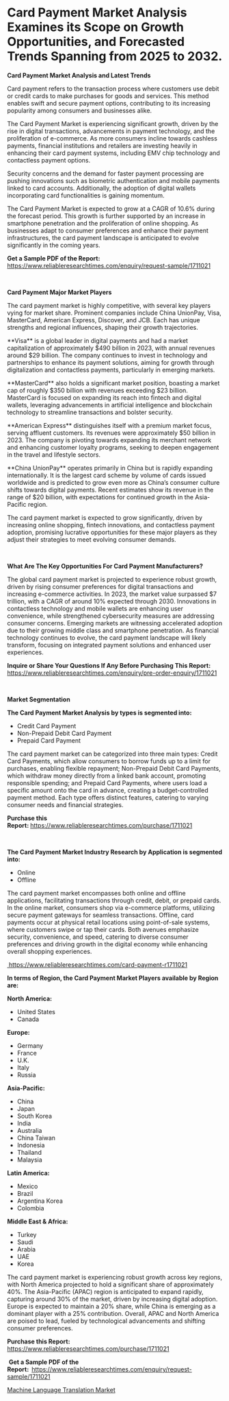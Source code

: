 <p><h1>Card Payment Market Analysis Examines its Scope on Growth Opportunities, and Forecasted Trends Spanning from 2025 to 2032.</h1></p><p><strong>Card Payment Market Analysis and Latest Trends</strong></p>
<p><p>Card payment refers to the transaction process where customers use debit or credit cards to make purchases for goods and services. This method enables swift and secure payment options, contributing to its increasing popularity among consumers and businesses alike.</p><p>The Card Payment Market is experiencing significant growth, driven by the rise in digital transactions, advancements in payment technology, and the proliferation of e-commerce. As more consumers incline towards cashless payments, financial institutions and retailers are investing heavily in enhancing their card payment systems, including EMV chip technology and contactless payment options. </p><p>Security concerns and the demand for faster payment processing are pushing innovations such as biometric authentication and mobile payments linked to card accounts. Additionally, the adoption of digital wallets incorporating card functionalities is gaining momentum.</p><p>The Card Payment Market is expected to grow at a CAGR of 10.6% during the forecast period. This growth is further supported by an increase in smartphone penetration and the proliferation of online shopping. As businesses adapt to consumer preferences and enhance their payment infrastructures, the card payment landscape is anticipated to evolve significantly in the coming years.</p></p>
<p><strong>Get a Sample PDF of the Report:&nbsp;</strong> <a href="https://www.reliableresearchtimes.com/enquiry/request-sample/1711021?utm_campaign=2454&utm_medium=2&utm_source=Github&utm_content=ia&utm_term=09032025&utm_id=card-payment">https://www.reliableresearchtimes.com/enquiry/request-sample/1711021</a></p>
<p>&nbsp;</p>
<p><strong>Card Payment Major Market Players</strong></p>
<p><p>The card payment market is highly competitive, with several key players vying for market share. Prominent companies include China UnionPay, Visa, MasterCard, American Express, Discover, and JCB. Each has unique strengths and regional influences, shaping their growth trajectories.</p><p>**Visa** is a global leader in digital payments and had a market capitalization of approximately $490 billion in 2023, with annual revenues around $29 billion. The company continues to invest in technology and partnerships to enhance its payment solutions, aiming for growth through digitalization and contactless payments, particularly in emerging markets.</p><p>**MasterCard** also holds a significant market position, boasting a market cap of roughly $350 billion with revenues exceeding $23 billion. MasterCard is focused on expanding its reach into fintech and digital wallets, leveraging advancements in artificial intelligence and blockchain technology to streamline transactions and bolster security.</p><p>**American Express** distinguishes itself with a premium market focus, serving affluent customers. Its revenues were approximately $50 billion in 2023. The company is pivoting towards expanding its merchant network and enhancing customer loyalty programs, seeking to deepen engagement in the travel and lifestyle sectors.</p><p>**China UnionPay** operates primarily in China but is rapidly expanding internationally. It is the largest card scheme by volume of cards issued worldwide and is predicted to grow even more as China’s consumer culture shifts towards digital payments. Recent estimates show its revenue in the range of $20 billion, with expectations for continued growth in the Asia-Pacific region.</p><p>The card payment market is expected to grow significantly, driven by increasing online shopping, fintech innovations, and contactless payment adoption, promising lucrative opportunities for these major players as they adjust their strategies to meet evolving consumer demands.</p></p>
<p>&nbsp;</p>
<p><strong>What Are The Key Opportunities For Card Payment Manufacturers?</strong></p>
<p><p>The global card payment market is projected to experience robust growth, driven by rising consumer preferences for digital transactions and increasing e-commerce activities. In 2023, the market value surpassed $7 trillion, with a CAGR of around 10% expected through 2030. Innovations in contactless technology and mobile wallets are enhancing user convenience, while strengthened cybersecurity measures are addressing consumer concerns. Emerging markets are witnessing accelerated adoption due to their growing middle class and smartphone penetration. As financial technology continues to evolve, the card payment landscape will likely transform, focusing on integrated payment solutions and enhanced user experiences.</p></p>
<p><strong>Inquire or Share Your Questions If Any Before Purchasing This Report:</strong> <a href="https://www.reliableresearchtimes.com/enquiry/pre-order-enquiry/1711021?utm_campaign=2454&utm_medium=2&utm_source=Github&utm_content=ia&utm_term=09032025&utm_id=card-payment">https://www.reliableresearchtimes.com/enquiry/pre-order-enquiry/1711021</a></p>
<p>&nbsp;</p>
<p><strong>Market Segmentation</strong></p>
<p><strong>The Card Payment Market Analysis by types is segmented into:</strong></p>
<p><ul><li>Credit Card Payment</li><li>Non-Prepaid Debit Card Payment</li><li>Prepaid Card Payment</li></ul></p>
<p><p>The card payment market can be categorized into three main types: Credit Card Payments, which allow consumers to borrow funds up to a limit for purchases, enabling flexible repayment; Non-Prepaid Debit Card Payments, which withdraw money directly from a linked bank account, promoting responsible spending; and Prepaid Card Payments, where users load a specific amount onto the card in advance, creating a budget-controlled payment method. Each type offers distinct features, catering to varying consumer needs and financial strategies.</p></p>
<p><strong>Purchase this Report:&nbsp;</strong><a href="https://www.reliableresearchtimes.com/purchase/1711021?utm_campaign=2454&utm_medium=2&utm_source=Github&utm_content=ia&utm_term=09032025&utm_id=card-payment">https://www.reliableresearchtimes.com/purchase/1711021</a></p>
<p>&nbsp;</p>
<p><strong>The Card Payment Market Industry Research by Application is segmented into:</strong></p>
<p><ul><li>Online</li><li>Offline</li></ul></p>
<p><p>The card payment market encompasses both online and offline applications, facilitating transactions through credit, debit, or prepaid cards. In the online market, consumers shop via e-commerce platforms, utilizing secure payment gateways for seamless transactions. Offline, card payments occur at physical retail locations using point-of-sale systems, where customers swipe or tap their cards. Both avenues emphasize security, convenience, and speed, catering to diverse consumer preferences and driving growth in the digital economy while enhancing overall shopping experiences.</p></p>
<p><a href="https://www.reliableresearchtimes.com/card-payment-r1711021?utm_campaign=2454&utm_medium=2&utm_source=Github&utm_content=ia&utm_term=09032025&utm_id=card-payment">&nbsp;https://www.reliableresearchtimes.com/card-payment-r1711021</a></p>
<p><strong>In terms of Region, the Card Payment Market Players available by Region are:</strong></p>
<p>
    <p> <strong> North America: </strong>
        <ul>
            <li>United States</li>
            <li>Canada</li>
        </ul>
        </p> 
    <p> <strong> Europe: </strong>
        <ul>
            <li>Germany</li>
            <li>France</li>
            <li>U.K.</li>
            <li>Italy</li>
            <li>Russia</li>
        </ul>
        </p> 
    <p> <strong> Asia-Pacific: </strong>
        <ul>
            <li>China</li>
            <li>Japan</li>
            <li>South Korea</li>
            <li>India</li>
            <li>Australia</li>
            <li>China Taiwan</li>
            <li>Indonesia</li>
            <li>Thailand</li>
            <li>Malaysia</li>
        </ul>
        </p> 
    <p> <strong> Latin America: </strong>
        <ul>
            <li>Mexico</li>
            <li>Brazil</li>
            <li>Argentina Korea</li>
            <li>Colombia</li>
        </ul>
        </p> 
    <p> <strong> Middle East & Africa: </strong>
        <ul>
            <li>Turkey</li>
            <li>Saudi</li>
            <li>Arabia</li>
            <li>UAE</li>
            <li>Korea</li>
        </ul>
    </p>
    </p>
<p><p>The card payment market is experiencing robust growth across key regions, with North America projected to hold a significant share of approximately 40%. The Asia-Pacific (APAC) region is anticipated to expand rapidly, capturing around 30% of the market, driven by increasing digital adoption. Europe is expected to maintain a 20% share, while China is emerging as a dominant player with a 25% contribution. Overall, APAC and North America are poised to lead, fueled by technological advancements and shifting consumer preferences.</p></p>
<p><strong>Purchase this Report: </strong><a href="https://www.reliableresearchtimes.com/purchase/1711021?utm_campaign=2454&utm_medium=2&utm_source=Github&utm_content=ia&utm_term=09032025&utm_id=card-payment">https://www.reliableresearchtimes.com/purchase/1711021</a></p>
<p>&nbsp;<strong>Get a Sample PDF of the Report:&nbsp;&nbsp;</strong><a href="https://www.reliableresearchtimes.com/enquiry/request-sample/1711021?utm_campaign=2454&utm_medium=2&utm_source=Github&utm_content=ia&utm_term=09032025&utm_id=card-payment">https://www.reliableresearchtimes.com/enquiry/request-sample/1711021</a></p>
<p><strong></strong></p>
<p><p><a href="https://github.com/antonioc6hal/Market-Research-Report-List-1/blob/main/machine-language-translation-market.md?utm_campaign=2454&utm_medium=2&utm_source=Github&utm_content=ia&utm_term=09032025&utm_id=card-payment">Machine Language Translation Market</a></p></p>